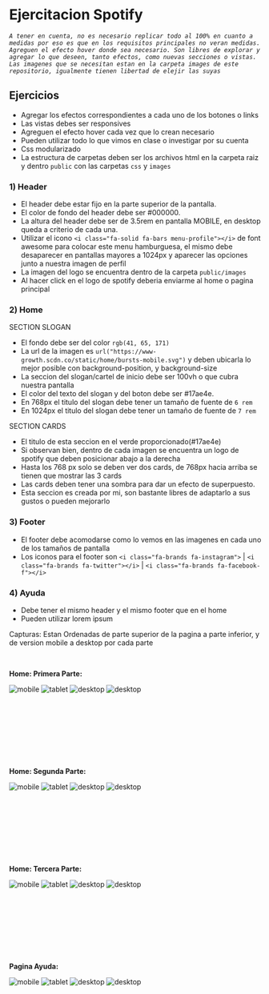 # Ejercitacion Spotify

*`A tener en cuenta, no es necesario replicar todo al 100% en cuanto a medidas por eso es que en los requisitos principales no veran medidas. Agreguen el efecto hover donde sea necesario. Son libres de explorar y agregar lo que deseen, tanto efectos, como nuevas secciones o vistas. Las imagenes que se necesitan estan en la carpeta images de este repositorio, igualmente tienen libertad de elejir las suyas`*

## Ejercicios

- Agregar los efectos correspondientes a cada uno de los botones o links
- Las vistas debes ser responsives
- Agreguen el efecto hover cada vez que lo crean necesario
- Pueden utilizar todo lo que vimos en clase o investigar por su cuenta
- Css modularizado
- La estructura de carpetas deben ser los archivos html en la carpeta raiz y dentro `public` con las carpetas `css` y `images`


### 1) Header


- El header debe estar fijo en la parte superior de la pantalla.
- El color de fondo del header debe ser #000000.
- La altura del header debe ser de 3.5rem en pantalla MOBILE, en desktop queda a criterio de cada una.
- Utilizar el icono `<i class="fa-solid fa-bars menu-profile"></i>` de font awesome para colocar este menu hamburguesa, el mismo debe desaparecer en pantallas mayores a 1024px y aparecer las opciones junto a nuestra imagen de perfil
- La imagen del logo se encuentra dentro de la carpeta `public/images`
- Al hacer click en el logo de spotify deberia enviarme al home o pagina principal

### 2) Home

SECTION SLOGAN

- El fondo debe ser del color `rgb(41, 65, 171)`
- La url de la imagen es `url("https://www-growth.scdn.co/static/home/bursts-mobile.svg")` y deben ubicarla lo mejor posible con background-position, y background-size
- La seccion del slogan/cartel de inicio debe ser 100vh o que cubra nuestra pantalla
- El color del texto del slogan y del boton debe ser #17ae4e.
- En 768px el titulo del slogan debe tener un tamaño de fuente de `6 rem`
- En 1024px el titulo del slogan debe tener un tamaño de fuente de `7 rem`

SECTION CARDS

- El titulo de esta seccion en el verde proporcionado(#17ae4e)
- Si observan bien, dentro de cada imagen se encuentra un logo de spotify que deben posicionar abajo a la derecha
- Hasta los 768 px solo se deben ver dos cards, de 768px hacia arriba se tienen que mostrar las 3 cards
- Las cards deben tener una sombra para dar un efecto de superpuesto.
- Esta seccion es creada por mi, son bastante libres de adaptarlo a sus gustos o pueden mejorarlo

### 3) Footer

- El footer debe acomodarse como lo vemos en las imagenes en cada uno de los tamaños de pantalla
- Los iconos para el footer son `<i class="fa-brands fa-instagram">`   |  `<i class="fa-brands fa-twitter"></i>`  |  `<i class="fa-brands fa-facebook-f"></i>`

### 4) Ayuda

- Debe tener el mismo header y el mismo footer que en el home
- Pueden utilizar lorem ipsum

Capturas: Estan Ordenadas de parte superior de la pagina a parte inferior, y de version mobile a desktop por cada parte

<br>

**Home: Primera Parte:**

![mobile](./screenshot/home1-mobile.png)
![tablet](./screenshot/home1-tablet.png)
![desktop](./screenshot/home1-desktop1024.png)
![desktop](./screenshot/home1-desktop1440.png)

<br>
<br>
<br>
<br>
<br>
<br>
<br>

**Home: Segunda Parte:**

![mobile](./screenshot/home2-mobile.png)
![tablet](./screenshot/home2-tablet.png)
![desktop](./screenshot/home2-desktop1024.png)
![desktop](./screenshot/home2-desktop1440.png)

<br>
<br>
<br>
<br>
<br>
<br>
<br>

**Home: Tercera Parte:**

![mobile](./screenshot/home3-mobile.png)
![tablet](./screenshot/home3-tablet.png)
![desktop](./screenshot/home3-desktop1024.png)
![desktop](./screenshot/home3-desktop1440.png)

<br>
<br>
<br>
<br>
<br>
<br>
<br>

**Pagina Ayuda:**

![mobile](./screenshot/ayuda-mobile.png)
![tablet](./screenshot/ayuda-tablet.png)
![desktop](./screenshot/ayuda-desktop1024.png)
![desktop](./screenshot/ayuda-desktop1440.png)